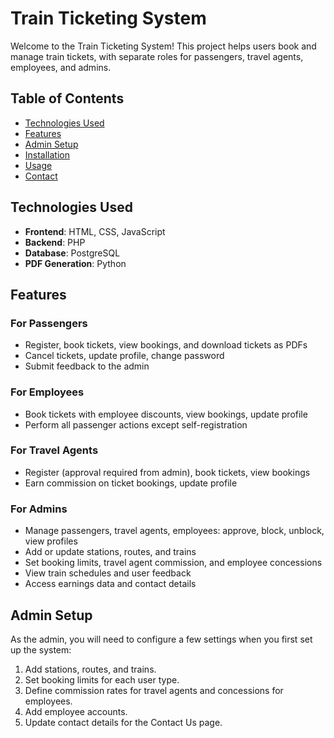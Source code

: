
# Train Ticketing System

Welcome to the Train Ticketing System! This project helps users book and manage train tickets, with separate roles for passengers, travel agents, employees, and admins.

## Table of Contents

- [Technologies Used](#technologies-used)
- [Features](#features)
- [Admin Setup](#admin-setup)
- [Installation](#installation)
- [Usage](#usage)
- [Contact](#contact)

## Technologies Used

- **Frontend**: HTML, CSS, JavaScript
- **Backend**: PHP
- **Database**: PostgreSQL
- **PDF Generation**: Python

## Features

### For Passengers
- Register, book tickets, view bookings, and download tickets as PDFs
- Cancel tickets, update profile, change password
- Submit feedback to the admin

### For Employees
- Book tickets with employee discounts, view bookings, update profile
- Perform all passenger actions except self-registration

### For Travel Agents
- Register (approval required from admin), book tickets, view bookings
- Earn commission on ticket bookings, update profile

### For Admins
- Manage passengers, travel agents, employees: approve, block, unblock, view profiles
- Add or update stations, routes, and trains
- Set booking limits, travel agent commission, and employee concessions
- View train schedules and user feedback
- Access earnings data and contact details

## Admin Setup

As the admin, you will need to configure a few settings when you first set up the system:
1. Add stations, routes, and trains.
2. Set booking limits for each user type.
3. Define commission rates for travel agents and concessions for employees.
4. Add employee accounts.
5. Update contact details for the Contact Us page.

